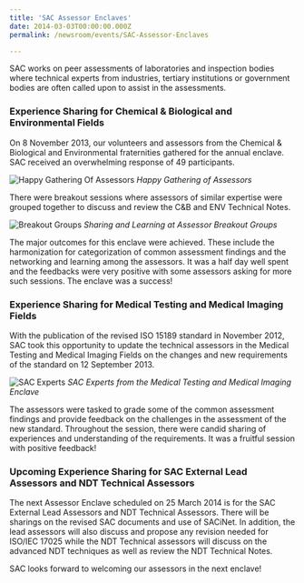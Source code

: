 ```yaml
---
title: 'SAC Assessor Enclaves'
date: 2014-03-03T00:00:00.000Z
permalink: /newsroom/events/SAC-Assessor-Enclaves

---
```



SAC works on peer assessments of laboratories and inspection bodies where technical experts from industries, tertiary institutions or government bodies are often called upon to assist in the assessments.

### Experience Sharing for Chemical & Biological and Environmental Fields

On 8 November 2013, our volunteers and assessors from the Chemical & Biological and Environmental fraternities gathered for the annual enclave. SAC received an overwhelming response of 49 participants.

![Happy Gathering Of Assessors](/images/press-release/photos/Happy-Gathering-of-Assessors.jpg)
*Happy Gathering of Assessors*

There were breakout sessions where assessors of similar expertise were grouped together to discuss and review the C&B and ENV Technical Notes.

![Breakout Groups](/images/press-release/photos/Breakout-Groups.jpg)
*Sharing and Learning at Assessor Breakout Groups*

The major outcomes for this enclave were achieved. These include the harmonization for categorization of common assessment findings and the networking and learning among the assessors. It was a half day well spent and the feedbacks were very positive with some assessors asking for more such sessions. The enclave was a success!

### Experience Sharing for Medical Testing and Medical Imaging Fields
With the publication of the revised ISO 15189 standard in November 2012, SAC took this opportunity to update the technical assessors in the Medical Testing and Medical Imaging Fields on the changes and new requirements of the standard on 12 September 2013.

![SAC Experts](/images/press-release/photos/SAC-Experts.jpg)
*SAC Experts from the Medical Testing and Medical Imaging Enclave*

The assessors were tasked to grade some of the common assessment findings and provide feedback on the challenges in the assessment of the new standard.  Throughout the session, there were candid sharing of experiences and understanding of the requirements. It was a fruitful session with positive feedback!

### Upcoming Experience Sharing for SAC External Lead Assessors and NDT Technical Assessors
The next Assessor Enclave scheduled on 25 March 2014 is for the SAC External Lead Assessors and NDT Technical Assessors. There will be sharings on the revised SAC documents and use of SACiNet. In addition, the lead assessors will also discuss and propose any revision needed for ISO/IEC 17025 while the NDT Technical assessors will discuss on the advanced NDT techniques as well as review the NDT Technical Notes.   

SAC looks forward to welcoming our assessors in the next enclave!  
